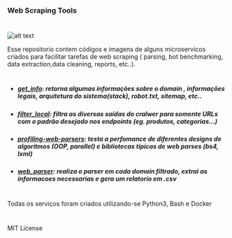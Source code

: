 ### Web Scraping Tools
#
![alt text](https://cdn-images-1.medium.com/max/1600/1*Womq16d7_MyHvYsmcemEFQ.png)

Esse repositorio contem códigos e imagens de alguns microservicos criados para facilitar tarefas de web scraping ( parsing, bot benchmarking, data extraction,data cleaning, reports, etc..).
#
 
-  ##### *[get_info](https://github.com/g-freire/web-parser-tools/tree/master/filter_local_tool)*:  *retorna algumas informações sobre o domain , informações legais, arquitetura do sistema(stack), robot.txt, sitemap, etc..*

- ##### *[filter_local](tree/master/filter_local_tool)*: *filtra as diversas saídas do cralwer para somente URLs com o padrão desejado nos endpoints (eg. produtos, categorias...)*

- ##### *[profiling-web-parsers](github.com/g-freire/web-scraping-tools/profiling-parser-designs)*: *testa a perfomance de diferentes designs de algoritmos (OOP, parallel) e bibliotecas tipicas de web parses (bs4, lxml)*

-  #####  *[web_parser](https://github.com/g-freire/web-scraping-tools/parser_tool)*: *realiza o parser em cada domain filtrado, extrai as informacoes necessarias e gera um relatorio em .csv*

#
 Todas os serviços foram criados utilizando-se Python3, Bash e Docker
#
MIT License
#
